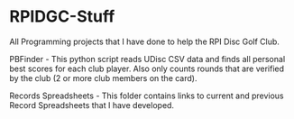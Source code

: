 # RPIDGC-Stuff
All Programming projects that I have done to help the RPI Disc Golf Club.

PBFinder - This python script reads UDisc CSV data and finds all personal best scores for each club player. Also only counts rounds that are verified by the club (2 or more club members on the card).

Records Spreadsheets - This folder contains links to current and previous Record Spreadsheets that I have developed.
